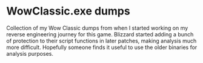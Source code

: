 # WowClassic.exe dumps

Collection of my Wow Classic dumps from when I started working on my reverse engineering journey for this game. Blizzard started adding a bunch of protection to their
script functions in later patches, making analysis much more difficult. Hopefully someone finds it useful to use the older binaries for analysis purposes.
